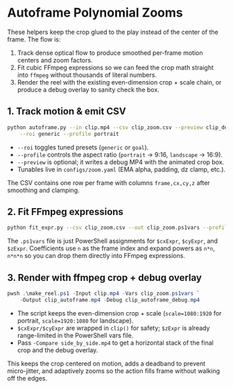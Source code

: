 # Autoframe Polynomial Zooms

These helpers keep the crop glued to the play instead of the center of the
frame. The flow is:

1. Track dense optical flow to produce smoothed per-frame motion centers and
   zoom factors.
2. Fit cubic FFmpeg expressions so we can feed the crop math straight into
   `ffmpeg` without thousands of literal numbers.
3. Render the reel with the existing even-dimension crop + scale chain, or
   produce a debug overlay to sanity check the box.

## 1. Track motion & emit CSV

```bash
python autoframe.py --in clip.mp4 --csv clip_zoom.csv --preview clip_debug.mp4 \
    --roi generic --profile portrait
```

* `--roi` toggles tuned presets (`generic` or `goal`).
* `--profile` controls the aspect ratio (`portrait` → 9:16, `landscape` → 16:9).
* `--preview` is optional; it writes a debug MP4 with the animated crop box.
* Tunables live in `configs/zoom.yaml` (EMA alpha, padding, dz clamp, etc.).

The CSV contains one row per frame with columns `frame,cx,cy,z` after smoothing
and clamping.

## 2. Fit FFmpeg expressions

```bash
python fit_expr.py --csv clip_zoom.csv --out clip_zoom.ps1vars --profile portrait
```

The `.ps1vars` file is just PowerShell assignments for `$cxExpr`, `$cyExpr`, and
`$zExpr`. Coefficients use `n` as the frame index and expand powers as
`n*n`, `n*n*n` so you can drop them directly into FFmpeg expressions.

## 3. Render with ffmpeg crop + debug overlay

```powershell
pwsh .\make_reel.ps1 -Input clip.mp4 -Vars clip_zoom.ps1vars `
    -Output clip_autoframe.mp4 -Debug clip_autoframe_debug.mp4
```

* The script keeps the even-dimension crop + scale (`scale=1080:1920` for
  portrait, `scale=1920:1080` for landscape).
* `$cxExpr/$cyExpr` are wrapped in `clip()` for safety; `$zExpr` is already
  range-limited in the PowerShell vars file.
* Pass `-Compare side_by_side.mp4` to get a horizontal stack of the final crop
  and the debug overlay.

This keeps the crop centered on motion, adds a deadband to prevent micro-jitter,
and adaptively zooms so the action fills frame without walking off the edges.
